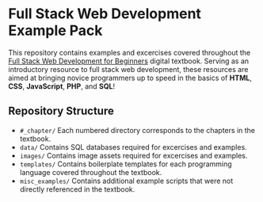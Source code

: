 # Full Stack Web Development Example Pack
This repository contains examples and excercises covered throughout the [Full Stack Web Development for Beginners]("https://ecampusontario.pressbooks.pub/webdev/") digital textbook. Serving as an introductory resource to full stack web development, these resources are aimed at bringing novice programmers up to speed in the basics of **HTML**, **CSS**, **JavaScript**, **PHP**, and **SQL**!  

## Repository Structure
- `#_chapter/` Each numbered directory corresponds to the chapters in the textbook.
- `data/` Contains SQL databases required for excercises and examples. 
- `images/` Contains image assets required for excercises and examples. 
- `templates/` Contains boilerplate templates for each programming language covered throughout the textbook.
- `misc_examples/` Contains additional example scripts that were not directly referenced in the textbook.
